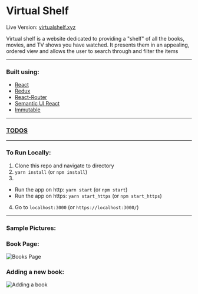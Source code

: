 # Virtual Shelf

Live Version: [virtualshelf.xyz](https://virtualshelf.xyz)

Virtual shelf is a website dedicated to providing a "shelf" of all the books, movies, and TV shows you have watched. It presents them in an appealing, ordered view and allows the user to search through and filter the items

---

### Built using:

- [React](https://github.com/facebook/react)
- [Redux](https://github.com/reduxjs/redux)
- [React-Router](https://github.com/ReactTraining/react-router)
- [Semantic UI React](https://github.com/Semantic-Org/Semantic-UI-React)
- [Immutable](https://github.com/facebook/immutable-js/)

---

### [TODOS](./TODO.md)

---

### To Run Locally:

1.  Clone this repo and navigate to directory
2.  `yarn install` (or `npm install`)
3.

- Run the app on http: `yarn start` (or `npm start`)
- Run the app on https: `yarn start_https` (or `npm start_https`)

4.  Go to `localhost:3000` (or `https://localhost:3000/`)

---

### Sample Pictures:

### Book Page:

![Books Page](../assets/virtualshelf1.PNG)

### Adding a new book:

![Adding a book](../assets/virtualshelf2.PNG)
